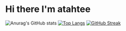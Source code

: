 # Hi there I'm atahtee

<img align="left" width="47%"> ![Anurag's GitHub stats](https://github-readme-stats.vercel.app/api?username=atahtee&show_icons=true&theme=radical)
<img align="left" width="47%">[![Top Langs](https://github-readme-stats.vercel.app/api/top-langs/?username=atahtee&layout=compact)](https://github.com/anuraghazra/github-readme-stats)
[![GitHub Streak](https://github-readme-streak-stats.herokuapp.com/?user=atahtee)](https://git.io/streak-stats)
